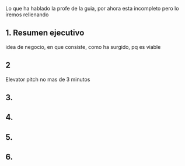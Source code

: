 Lo que ha hablado la profe de la guia, por ahora esta incompleto pero lo iremos rellenando

## 1. Resumen ejecutivo
idea de negocio, 
en que consiste, como ha surgido, pq es viable


## 2
Elevator pitch
no mas de 3 minutos

## 3.

## 4.

## 5.

## 6. 
